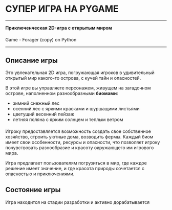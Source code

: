 # СУПЕР ИГРА НА PYGAME

________

**Приключенческая 2D-игра с открытым миром**

####

Game - Forager (copy) on Python

________

## Описание игры

Это увлекательная 2D игра, погружающая игроков в удивительный
открытый мир какого-то острова,
с кучей тайн и опасностей.

В этой игре вы управляете персонажем,
живущем на загадочном острове,
наполненном разнообразными **биомами**:

- зимний снежный лес
- осенний лес с яркими красками и шуршащими листьями
- цветущий весенний пейзаж
- летняя поляна с ярким солнцем и теплым ветром

####

Игроку предоставляется возможность
создать свое собственное хозяйство,
строить уютные дома, возводить фермы.
Каждый биом имеет свои особенности,
ресурсы и опасности, что позволяет игроку
почувствовать разнообразие и красоту окружающего им игрового мира.

Игра
предлагает пользователям погрузиться в мир,
где каждое решение имеет значение, и где красота
природы сочетается с опасностью и приключениями.

## Состояние игры

Игра находится на стадии разработки и активно дорабатывается

 
